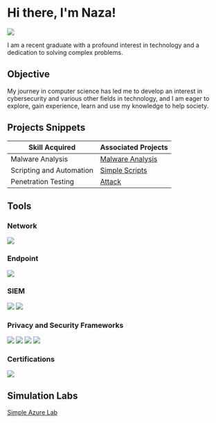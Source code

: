 # Hi there, I'm Naza!
<a href="https://linkedin.com/in/faithobasi"><img src="https://img.shields.io/badge/-LinkedIn-0072b1?&style=for-the-badge&logo=linkedin&logoColor=white" /></a>

I am a recent graduate with a profound interest in technology and a dedication to solving complex problems.

## Objective

My journey in computer science has led me to develop an interest in cybersecurity and various other fields in technology, and I am eager to explore, gain experience, learn and use my knowledge to help society.

## Projects Snippets

| Skill Acquired                                  | Associated Projects      |
|-----------------------------------------------|----------------------------|
| Malware Analysis                              | <a href = "https://github.com/Naza6/Digital-Forensics"> Malware Analysis|
| Scripting and Automation                       | <a href = "https://github.com/Naza6/Simple-ps1-Scripts/tree/main">Simple Scripts</a>|
| Penetration Testing                            | <a href = "https://github.com/danyaln/Touch-stroke-dictionary-attack"> Attack</a>|

## Tools

### Network
<div>
    <img src="https://img.shields.io/badge/-Wireshark-1679A7?&style=for-the-badge&logo=Wireshark&logoColor=white" />
</div>

### Endpoint
<div>
    <img src="https://img.shields.io/badge/-Microsoft_Defender_for_Endpoint-00A4EF?&style=for-the-badge&logo=Microsoft&logoColor=white" />
</div>

### SIEM
<div>
    <img src="https://img.shields.io/badge/-Microsoft_Sentinel-0078D4?&style=for-the-badge&logo=Microsoft&logoColor=white" />
    <img src="https://img.shields.io/badge/-Splunk-000000?&style=for-the-badge&logo=Splunk&logoColor=white" />
</div>

### Privacy and Security Frameworks
<div>
    <img src="https://img.shields.io/badge/-NIST-0078D4?&style=for-the-badge&logo=NIST&logoColor=white" />
    <img src="https://img.shields.io/badge/-PIPEDA-FFC0CB?&style=for-the-badge&logo=PIPEDA&logoColor=white" />
    <img src="https://img.shields.io/badge/-GDPR-FFA500?&style=for-the-badge&logo=GDPR&logoColor=white" />
    <img src="https://img.shields.io/badge/-MITRE-FF0000?&style=for-the-badge&logo=MITRE&logoColor=white" />
</div>

### Certifications

<div>
<img src="https://img.shields.io/badge/-A%2B-FF0000?&style=for-the-badge&logo=CompTIA&logoColor=white" />

</div>

## Simulation Labs
<a href = "https://github.com/Naza6/Detection-Lab">Simple Azure Lab</a>

